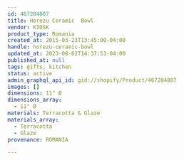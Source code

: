 ```yaml
---
id: 467284807
title: Horezu Ceramic  Bowl
vendor: KIOSK
product_type: Romania
created_at: 2015-03-23T13:45:00-04:00
handle: horezu-ceramic-bowl
updated_at: 2023-08-02T14:37:53-04:00
published_at: null
tags: gifts, kitchen
status: active
admin_graphql_api_id: gid://shopify/Product/467284807
images: []
dimensions: 11" Ø
dimensions_array:
  - 11" Ø
materials: Terracotta & Glaze
materials_array:
  - Terracotta
  - Glaze
provenance: ROMANIA

---
```


